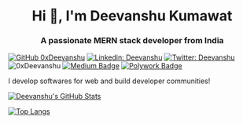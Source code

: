 <h1 align="center">Hi 👋, I'm Deevanshu Kumawat</h1>
<h3 align="center">A passionate MERN stack developer from India</h3>

[![GitHub 0xDeevanshu](https://img.shields.io/github/followers/0xDeevanshu?label=follow&style=social)](https://github.com/0xDeevanshu)
[![Linkedin: Deevanshu](https://img.shields.io/badge/-Deevanshu-blue?style=flat-square&logo=Linkedin&logoColor=white&link=https://www.linkedin.com/in/0xDeevanshu/)](https://www.linkedin.com/in/0xDeevanshu/)
[![Twitter: Deevanshu](https://img.shields.io/twitter/follow/0xDeevanshu?style=social)](https://twitter.com/0xDeevanshu)
<img src="https://komarev.com/ghpvc/?username=0xDeevanshu&label=Profile%20views&color=0e75b6&style=flat" alt="0xDeevanshu" />
[![Medium Badge](https://img.shields.io/badge/-@Deevanshu-black?style=flat-square&labelColor=000000&logo=Medium&link=https://medium.com/@dvanshukumawat)](https://medium.com/@dvanshukumawat)
[![Polywork Badge](https://img.shields.io/badge/-deevanshu-orange?style=flat-square&logo=polywork&logoColor=black&link=http://polywork.com/deevanshu)](http://polywork.com/deevanshu)
  
I develop softwares for web and build developer communities!

[![Deevanshu's GitHub Stats](https://github-readme-stats.vercel.app/api?username=xDeevanshu&hide=issues&count_private=true&show_icons=true&theme=blue)](https://github.com/xDeevanshu/github-readme-stats)

[![Top Langs](https://github-readme-stats.vercel.app/api/top-langs/?username=xDeevanshu&layout=compact&theme=blue)](https://github.com/xDeevanshu/github-readme-stats)

<!--
<p align="left"> <img src="https://komarev.com/ghpvc/?username=0xDeevanshu&label=Profile%20views&color=0e75b6&style=flat" alt="0xDeevanshu" /> </p>

<p align="left"> <a href="https://github.com/ryo-ma/github-profile-trophy"><img src="https://github-profile-trophy.vercel.app/?username=0xDeevanshu" alt="0xDeevanshu" /></a> </p>

<p align="left"> <a href="https://twitter.com/0xDeevanshu" target="blank"><img src="https://img.shields.io/twitter/follow/0xDeevanshu?logo=twitter&style=for-the-badge" alt="0xDeevanshu" /></a> </p>

- 🔭 I’m currently building [Upsurge.Club](upsurge.club)

- 👨‍💻 All of my projects are available at [deevanshu.dev](deevanshu.dev)

- 📝 I regularly write articles on [dvanshukumawat.medium.com](dvanshukumawat.medium.com)

- 💬 Ask me about **React, JavaScript, and CSS**

- 📫 How to reach me **deevanshu1997@gmail.com**
-->
<!-- ### Blogs posts
<!-- BLOG-POST-LIST:START -->
<!-- BLOG-POST-LIST:END -->
<!--
<h3 align="left">Connect with me:</h3>
<p align="left">
<a href="https://codepen.io/dvanshukumawat" target="blank"><img align="center" src="https://raw.githubusercontent.com/rahuldkjain/github-profile-readme-generator/master/src/images/icons/Social/codepen.svg" alt="dvanshukumawat" height="30" width="40" /></a>
<a href="https://dev.to/dvanshukumawat" target="blank"><img align="center" src="https://raw.githubusercontent.com/rahuldkjain/github-profile-readme-generator/master/src/images/icons/Social/devto.svg" alt="dvanshukumawat" height="30" width="40" /></a>
<a href="https://twitter.com/dvanshukumawat" target="blank"><img align="center" src="https://raw.githubusercontent.com/rahuldkjain/github-profile-readme-generator/master/src/images/icons/Social/twitter.svg" alt="dvanshukumawat" height="30" width="40" /></a>
<a href="https://linkedin.com/in/dvanshukumawat" target="blank"><img align="center" src="https://raw.githubusercontent.com/rahuldkjain/github-profile-readme-generator/master/src/images/icons/Social/linked-in-alt.svg" alt="dvanshukumawat" height="30" width="40" /></a>
<a href="https://codesandbox.com/dvanshukumawat" target="blank"><img align="center" src="https://raw.githubusercontent.com/rahuldkjain/github-profile-readme-generator/master/src/images/icons/Social/codesandbox.svg" alt="dvanshukumawat" height="30" width="40" /></a>
</p>

<h3 align="left">Languages and Tools:</h3>
<p align="left"> <a href="https://aws.amazon.com" target="_blank" rel="noreferrer"> <img src="https://raw.githubusercontent.com/devicons/devicon/master/icons/amazonwebservices/amazonwebservices-original-wordmark.svg" alt="aws" width="40" height="40"/> </a> <a href="https://babeljs.io/" target="_blank" rel="noreferrer"> <img src="https://www.vectorlogo.zone/logos/babeljs/babeljs-icon.svg" alt="babel" width="40" height="40"/> </a> <a href="https://www.gnu.org/software/bash/" target="_blank" rel="noreferrer"> <img src="https://www.vectorlogo.zone/logos/gnu_bash/gnu_bash-icon.svg" alt="bash" width="40" height="40"/> </a> <a href="https://getbootstrap.com" target="_blank" rel="noreferrer"> <img src="https://raw.githubusercontent.com/devicons/devicon/master/icons/bootstrap/bootstrap-plain-wordmark.svg" alt="bootstrap" width="40" height="40"/> </a> <a href="https://www.w3schools.com/css/" target="_blank" rel="noreferrer"> <img src="https://raw.githubusercontent.com/devicons/devicon/master/icons/css3/css3-original-wordmark.svg" alt="css3" width="40" height="40"/> </a> <a href="https://expressjs.com" target="_blank" rel="noreferrer"> <img src="https://raw.githubusercontent.com/devicons/devicon/master/icons/express/express-original-wordmark.svg" alt="express" width="40" height="40"/> </a> <a href="https://www.figma.com/" target="_blank" rel="noreferrer"> <img src="https://www.vectorlogo.zone/logos/figma/figma-icon.svg" alt="figma" width="40" height="40"/> </a> <a href="https://git-scm.com/" target="_blank" rel="noreferrer"> <img src="https://www.vectorlogo.zone/logos/git-scm/git-scm-icon.svg" alt="git" width="40" height="40"/> </a> <a href="https://www.w3.org/html/" target="_blank" rel="noreferrer"> <img src="https://raw.githubusercontent.com/devicons/devicon/master/icons/html5/html5-original-wordmark.svg" alt="html5" width="40" height="40"/> </a> <a href="https://ifttt.com/" target="_blank" rel="noreferrer"> <img src="https://www.vectorlogo.zone/logos/ifttt/ifttt-ar21.svg" alt="ifttt" width="40" height="40"/> </a> <a href="https://developer.mozilla.org/en-US/docs/Web/JavaScript" target="_blank" rel="noreferrer"> <img src="https://raw.githubusercontent.com/devicons/devicon/master/icons/javascript/javascript-original.svg" alt="javascript" width="40" height="40"/> </a> <a href="https://www.linux.org/" target="_blank" rel="noreferrer"> <img src="https://raw.githubusercontent.com/devicons/devicon/master/icons/linux/linux-original.svg" alt="linux" width="40" height="40"/> </a> <a href="https://www.mathworks.com/" target="_blank" rel="noreferrer"> <img src="https://upload.wikimedia.org/wikipedia/commons/2/21/Matlab_Logo.png" alt="matlab" width="40" height="40"/> </a> <a href="https://www.mongodb.com/" target="_blank" rel="noreferrer"> <img src="https://raw.githubusercontent.com/devicons/devicon/master/icons/mongodb/mongodb-original-wordmark.svg" alt="mongodb" width="40" height="40"/> </a> <a href="https://www.mysql.com/" target="_blank" rel="noreferrer"> <img src="https://raw.githubusercontent.com/devicons/devicon/master/icons/mysql/mysql-original-wordmark.svg" alt="mysql" width="40" height="40"/> </a> <a href="https://nextjs.org/" target="_blank" rel="noreferrer"> <img src="https://cdn.worldvectorlogo.com/logos/nextjs-2.svg" alt="nextjs" width="40" height="40"/> </a> <a href="https://nodejs.org" target="_blank" rel="noreferrer"> <img src="https://raw.githubusercontent.com/devicons/devicon/master/icons/nodejs/nodejs-original-wordmark.svg" alt="nodejs" width="40" height="40"/> </a> <a href="https://postman.com" target="_blank" rel="noreferrer"> <img src="https://www.vectorlogo.zone/logos/getpostman/getpostman-icon.svg" alt="postman" width="40" height="40"/> </a> <a href="https://reactjs.org/" target="_blank" rel="noreferrer"> <img src="https://raw.githubusercontent.com/devicons/devicon/master/icons/react/react-original-wordmark.svg" alt="react" width="40" height="40"/> </a> <a href="https://redux.js.org" target="_blank" rel="noreferrer"> <img src="https://raw.githubusercontent.com/devicons/devicon/master/icons/redux/redux-original.svg" alt="redux" width="40" height="40"/> </a> <a href="https://sass-lang.com" target="_blank" rel="noreferrer"> <img src="https://raw.githubusercontent.com/devicons/devicon/master/icons/sass/sass-original.svg" alt="sass" width="40" height="40"/> </a> <a href="https://www.typescriptlang.org/" target="_blank" rel="noreferrer"> <img src="https://raw.githubusercontent.com/devicons/devicon/master/icons/typescript/typescript-original.svg" alt="typescript" width="40" height="40"/> </a> <a href="https://webpack.js.org" target="_blank" rel="noreferrer"> <img src="https://raw.githubusercontent.com/devicons/devicon/d00d0969292a6569d45b06d3f350f463a0107b0d/icons/webpack/webpack-original-wordmark.svg" alt="webpack" width="40" height="40"/> </a> </p>

<p><img align="left" src="https://github-readme-stats.vercel.app/api/top-langs?username=dvanshukumawat&show_icons=true&locale=en&layout=compact" alt="dvanshukumawat" /></p>

<p>&nbsp;<img align="center" src="https://github-readme-stats.vercel.app/api?username=dvanshukumawat&show_icons=true&locale=en" alt="dvanshukumawat" /></p>

<p><img align="center" src="https://github-readme-streak-stats.herokuapp.com/?user=dvanshukumawat&" alt="dvanshukumawat" /></p>
-->
